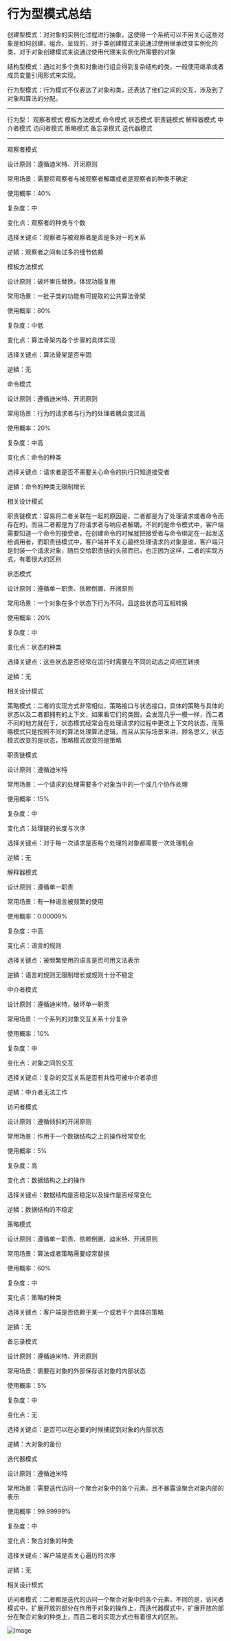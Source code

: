 # 行为型模式总结

创建型模式：对对象的实例化过程进行抽象，这使得一个系统可以不用关心这些对象是如何创建，组合，呈现的，对于类创建模式来说通过使用继承改变实例化的类，对于对象创建模式来说通过使用代理来实例化所需要的对象

结构型模式：通过对多个类和对象进行组合得到复杂结构的类，一般使用继承或者成员变量引用形式来实现。

行为型模式：行为模式不仅表达了对象和类，还表达了他们之间的交互，涉及到了对象和算法的分配。

--------------------------------------------------------------------------------
行为型： 观察者模式 模板方法模式 命令模式 状态模式 职责链模式 解释器模式 中介者模式 访问者模式 策略模式 备忘录模式 迭代器模式

--------------------------------------------------------------------------------
观察者模式

设计原则：遵循迪米特、开闭原则

常用场景：需要将观察者与被观察者解耦或者是观察者的种类不确定

使用概率：40%

复杂度：中

变化点：观察者的种类与个数

选择关键点：观察者与被观察者是否是多对一的关系

逆鳞：观察者之间有过多的细节依赖

模板方法模式

设计原则：破坏里氏替换，体现功能复用

常用场景：一批子类的功能有可提取的公共算法骨架

使用概率：80%

复杂度：中低

变化点：算法骨架内各个步骤的具体实现

选择关键点：算法骨架是否牢固

逆鳞：无

命令模式

设计原则：遵循迪米特、开闭原则

常用场景：行为的请求者与行为的处理者耦合度过高

使用概率：20%

复杂度：中高

变化点：命令的种类

选择关键点：请求者是否不需要关心命令的执行只知道接受者

逆鳞：命令的种类无限制增长

相关设计模式


职责链模式：容易将二者关联在一起的原因是，二者都是为了处理请求或者命令而存在的，而且二者都是为了将请求者与响应者解耦，不同的是命令模式中，客户端需要知道一个命令的接受者，在创建命令的时候就把接受者与命令绑定在一起发送给调用者，而职责链模式中，客户端并不关心最终处理请求的对象是谁，客户端只是封装一个请求对象，随后交给职责链的头部而已，也正因为这样，二者的实现方式，有着很大的区别

状态模式

设计原则：遵循单一职责、依赖倒置、开闭原则

常用场景：一个对象在多个状态下行为不同，且这些状态可互相转换

使用概率：20%

复杂度：中

变化点：状态的种类

选择关键点：这些状态是否经常在运行时需要在不同的动态之间相互转换

逆鳞：无

相关设计模式

策略模式：二者的实现方式非常相似，策略接口与状态接口，具体的策略与具体的状态以及二者都拥有的上下文，如果看它们的类图，会发现几乎一模一样，而二者不同的地方就在于，状态模式经常会在处理请求的过程中更改上下文的状态，而策略模式只是按照不同的算法处理算法逻辑，而且从实际场景来讲，顾名思义，状态模式改变的是状态，策略模式改变的是策略

职责链模式

设计原则：遵循迪米特

常用场景：一个请求的处理需要多个对象当中的一个或几个协作处理

使用概率：15%


复杂度：中


变化点：处理链的长度与次序

选择关键点：对于每一次请求是否每个处理的对象都需要一次处理机会

逆鳞：无

解释器模式

设计原则：遵循单一职责

常用场景：有一种语言被频繁的使用

使用概率：0.00009%

复杂度：中高

变化点：语言的规则

选择关键点：被频繁使用的语言是否可用文法表示

逆鳞：语言的规则无限制增长或规则十分不稳定

中介者模式

设计原则：遵循迪米特，破坏单一职责

常用场景：一个系列的对象交互关系十分复杂

使用概率：10%

复杂度：中

变化点：对象之间的交互

选择关键点：复杂的交互关系是否有共性可被中介者承担

逆鳞：中介者无法工作

访问者模式

设计原则：遵循倾斜的开闭原则

常用场景：作用于一个数据结构之上的操作经常变化

使用概率：5%

复杂度：高

变化点：数据结构之上的操作

选择关键点：数据结构是否稳定以及操作是否经常变化

逆鳞：数据结构的不稳定

策略模式

设计原则：遵循单一职责、依赖倒置、迪米特、开闭原则

常用场景：算法或者策略需要经常替换

使用概率：60%

复杂度：中

变化点：策略的种类

选择关键点：客户端是否依赖于某一个或若干个具体的策略

逆鳞：无

备忘录模式

设计原则：遵循迪米特、开闭原则

常用场景：需要在对象的外部保存该对象的内部状态

使用概率：5%


复杂度：中

变化点：无

选择关键点：是否可以在必要的时候捕捉到对象的内部状态

逆鳞：大对象的备份

迭代器模式

设计原则：遵循迪米特

常用场景：需要迭代访问一个聚合对象中的各个元素，且不暴露该聚合对象内部的表示

使用概率：99.99999%

复杂度：中

变化点：聚合对象的种类

选择关键点：客户端是否关心遍历的次序

逆鳞：无

相关设计模式

访问者模式：二者都是迭代的访问一个聚合对象中的各个元素，不同的是，访问者模式中，扩展开放的部分在作用于对象的操作上，而迭代器模式中，扩展开放的部分在聚合对象的种类上，而且二者的实现方式也有着很大的区别。

![image](./assets/231055f0f53b677242792b0744033525.jpeg)
